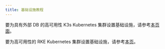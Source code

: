 ```yaml
---
title: 基础设施教程
---
```


要为具有外部 DB 的高可用性 K3s Kubernetes 集群设置基础设施，请参考[本页面](/docs/rancher2.5/installation/resources/k8s-tutorials/infrastructure-tutorials/infra-for-ha-with-external-db/_index)。

要为高可用性的 RKE Kubernetes 集群设置基础设施，请参考[本页](/docs/rancher2.5/installation/resources/k8s-tutorials/infrastructure-tutorials/infra-for-ha/_index)。

